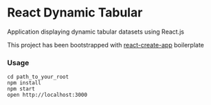 React Dynamic Tabular
=====================

Application displaying dynamic tabular datasets using React.js

This project has been bootstrapped with [react-create-app](https://github.com/facebookincubator/create-react-app) boilerplate 

### Usage

```
cd path_to_your_root
npm install
npm start
open http://localhost:3000
```
